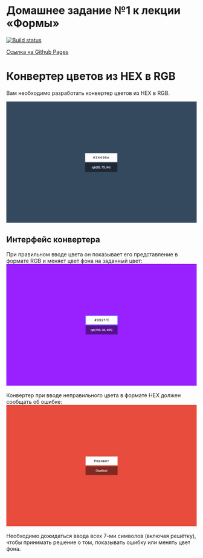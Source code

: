 # Домашнее задание №1 к лекции «Формы»

[![Build status](https://ci.appveyor.com/api/projects/status/pmkuibmi24vmwkns?svg=true)](https://ci.appveyor.com/project/yuriyvyatkin/ra-hw-4-1-color-converter)

[Ссылка на Github Pages](https://yuriyvyatkin.github.io/ra-hw-4.1-color-converter/)

Конвертер цветов из HEX в RGB
===

Вам необходимо разработать конвертер цветов из HEX в RGB.

![Конвертер цветов](./assets/preview.png)

## Интерфейс конвертера

При правильном вводе цвета он показывает его представление в формате RGB и меняет цвет фона на заданный цвет:
![Цвет](./assets/color.png)

Конвертер при вводе неправильного цвета в формате HEX должен сообщать об ошибке:
![Ошибка](./assets/error.png)

Необходимо дожидаться ввода всех 7-ми символов (включая решётку), чтобы принимать решение о том, показывать ошибку или менять цвет фона.
